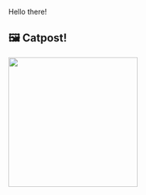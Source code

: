 Hello there!



## 🖼️ Catpost!

<sub>
    <img src="https://cdn2.thecatapi.com/images/8m8.jpg" height="256">
</sub>

